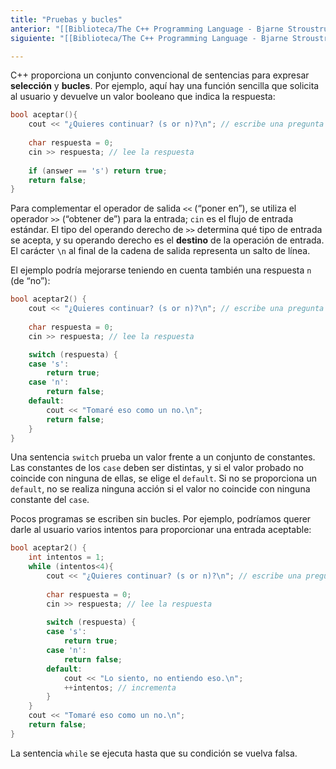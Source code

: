 ```yaml
---
title: "Pruebas y bucles"
anterior: "[[Biblioteca/The C++ Programming Language - Bjarne Stroustrup/2 - Un Tour Por C++ - Lo Básico/2.3 - Constantes]]"
siguiente: "[[Biblioteca/The C++ Programming Language - Bjarne Stroustrup/2 - Un Tour Por C++ - Lo Básico/2.5 - Punteros, arreglos y bucles]]"

---
```


C++ proporciona un conjunto convencional de sentencias para expresar **selección** y **bucles**. Por ejemplo, aquí hay una función sencilla que solicita al usuario y devuelve un valor booleano que indica la respuesta:

```cpp
bool aceptar(){ 
	cout << "¿Quieres continuar? (s or n)?\n"; // escribe una pregunta 
	
	char respuesta = 0; 
	cin >> respuesta; // lee la respuesta
	
	if (answer == 's') return true; 
	return false;
}
```

Para complementar el operador de salida `<<` (“poner en”), se utiliza el operador `>>` (“obtener de”) para la entrada; `cin` es el flujo de entrada estándar. El tipo del operando derecho de `>>` determina qué tipo de entrada se acepta, y su operando derecho es el **destino** de la operación de entrada. El carácter `\n` al final de la cadena de salida representa un salto de línea. 

El ejemplo podría mejorarse teniendo en cuenta también una respuesta `n` (de “no”):

```cpp
bool aceptar2() { 
	cout << "¿Quieres continuar? (s or n)?\n"; // escribe una pregunta 
	
	char respuesta = 0; 
	cin >> respuesta; // lee la respuesta

	switch (respuesta) { 
	case 's': 
		return true; 
	case 'n': 
		return false; 
	default: 
		cout << "Tomaré eso como un no.\n"; 
		return false; 
	} 
}
```

Una sentencia `switch` prueba un valor frente a un conjunto de constantes. Las constantes de los `case` deben ser distintas, y si el valor probado no coincide con ninguna de ellas, se elige el `default`. Si no se proporciona un `default`, no se realiza ninguna acción si el valor no coincide con ninguna constante del `case`.

Pocos programas se escriben sin bucles. Por ejemplo, podríamos querer darle al usuario varios intentos para proporcionar una entrada aceptable:

```cpp
bool aceptar2() { 
	int intentos = 1; 
	while (intentos<4){
		cout << "¿Quieres continuar? (s or n)?\n"; // escribe una pregunta 
		
		char respuesta = 0; 
		cin >> respuesta; // lee la respuesta
	
		switch (respuesta) { 
		case 's': 
			return true; 
		case 'n': 
			return false; 
		default: 
			cout << "Lo siento, no entiendo eso.\n"; 
			++intentos; // incrementa
		}
	}
	cout << "Tomaré eso como un no.\n"; 
	return false; 
}
```

La sentencia `while` se ejecuta hasta que su condición se vuelva falsa.